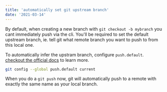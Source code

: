 ```yaml
---
title: 'automatically set git upstream branch'
date: '2021-03-14'
---
```


By default, when creating a new branch with `git checkout -b mybranch` you cant immediately push via the cli.
You'll be required to set the default upstream branch, ie. tell git what remote branch you want to push to from this local one.

To automatically infer the upstram branch, configure `push.default`. [checkout the official docs](https://git-scm.com/docs/git-config#Documentation/git-config.txt-pushdefault) to learn more.

```bash
git config --global push.default current
```

When you do a `git push` now, git will automatically push to a remote with exactly the same name as your local branch.
